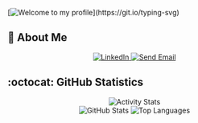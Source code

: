 <!-- Greeting generated from https://readme-typing-svg.demolab.com/demo/ -->

[![Welcome to my profile](https://readme-typing-svg.demolab.com?font=Fira+Code&weight=600&size=30&duration=4000&pause=1000&color=10B34A&random=false&width=480&lines=Fancy+meeting+you+here...;I'm+Devon%2C+good+to+see+you!)](https://git.io/typing-svg)

## :rocket: About Me

<!-- Badges for contact  -->

<!-- markdownlint-disable -->

<div align="center">
    <a href="https://www.linkedin.com/in/devon-friend101/">
      <img src="https://img.shields.io/badge/LinkedIn-0077B5?style=for-the-badge&logo=linkedin&logoColor=white" alt="LinkedIn"/>
    </a>
    <a href="mailto:devon.friend45@gmail.com">
      <img src="https://img.shields.io/badge/Gmail-Send%20Email-red?style=for-the-badge&logo=gmail&logoColor=white" alt="Send Email">
    </a>
</div>

<!-- markdownlint-disable -->



## :octocat: GitHub Statistics

<!-- GitHub Statistics -->

<!-- markdownlint-disable -->

<div align="center">
  <img src="https://github-profile-summary-cards.vercel.app/api/cards/profile-details?username=DFriend01&theme=github_dark" alt="Activity Stats"/>
</div>

<div align="center">
  <span>
    <img src="https://github-profile-summary-cards.vercel.app/api/cards/stats?username=DFriend01&theme=github_dark" alt="GitHub Stats"/>
    <img src="https://github-profile-summary-cards.vercel.app/api/cards/repos-per-language?username=DFriend01&theme=github_dark" alt="Top Languages"/>
  </span>
</div>

<!-- markdownlint-restore -->
